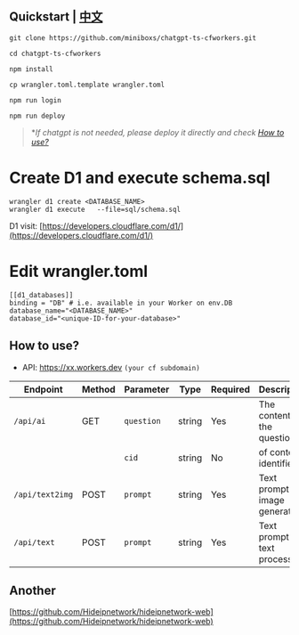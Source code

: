 ## Quickstart | [中文](https://github.com/miniboxs/chatgpt-ts-cfworkers/blob/main/README-zh-cn.md)

```
git clone https://github.com/miniboxs/chatgpt-ts-cfworkers.git
```

```
cd chatgpt-ts-cfworkers
```

```
npm install
```

```
cp wrangler.toml.template wrangler.toml
```

```
npm run login
```

```
npm run deploy
```

> **If chatgpt is not needed, please deploy it directly and check [How to use?](#use)*

# Create D1 and execute schema.sql

```
wrangler d1 create <DATABASE_NAME>
wrangler d1 execute   --file=sql/schema.sql
```
D1 visit: [https://developers.cloudflare.com/d1/](https://developers.cloudflare.com/d1/)


# Edit wrangler.toml

```
[[d1_databases]]
binding = "DB" # i.e. available in your Worker on env.DB
database_name="<DATABASE_NAME>"
database_id="<unique-ID-for-your-database>"
```

<h2 id='use'> How to use?</h2>

* API: https://xx.workers.dev `(your cf subdomain)`

| Endpoint                       | Method | Parameter   | Type   | Required | Description                                |
| ------------------------------ | ------ | ----------- | ------ | -------- | ------------------------------------------ |
| `/api/ai`                      	| GET    | `question`  | string | Yes      | The content of the question                |
|                                	|        | `cid`       | string| No       | of context identifiers               |
| `/api/text2img`             | POST   | `prompt`    | string | Yes      | Text prompt for image generation           |
| `/api/text`                    | POST   | `prompt`    | string | Yes      | Text prompt for text processing            |

## Another

[https://github.com/Hideipnetwork/hideipnetwork-web](https://github.com/Hideipnetwork/hideipnetwork-web)
